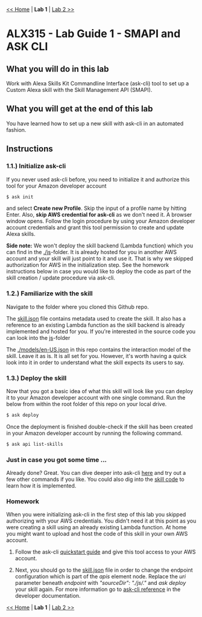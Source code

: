 [<< Home](../README.md) | **Lab 1** | [Lab 2 >>](lab02.md)

# ALX315 - Lab Guide 1 - SMAPI and ASK CLI 

## **What you will do in this lab**
Work with Alexa Skills Kit Commandline Interface (ask-cli) tool to set up a Custom Alexa skill with the Skill Management API (SMAPI).

## **What you will get at the end of this lab**
You have learned how to set up a new skill with ask-cli in an automated fashion. 

## **Instructions**

### **1.1.) Initialize ask-cli** 

If you never used ask-cli before, you need to initialize it and authorize this tool for your Amazon developer account

```bash
$ ask init
```

and select __Create new Profile__. Skip the input of a profile name by hitting Enter. Also, __skip AWS credential for ask-cli__ as we don't need it. A browser window opens. Follow the login procedure by using your Amazon developer account credentials and grant this tool permission to create and update Alexa skills.  

**Side note:** We won't deploy the skill backend (Lambda function) which you can find in the [./js](../js)-folder. It is already hosted for you in another AWS account and your skill will just point to it and use it. That is why we skipped authorization for AWS in the initialization step. See the homework instructions below in case you would like to deploy the code as part of the skill creation / update procedure via ask-cli. 

### **1.2.) Familiarize with the skill** 

Navigate to the folder where you cloned this Github repo.

The [skill.json](../skill.json) file contains metadata used to create the skill. It also has a reference to an existing Lambda function as the skill backend is already implemented and hosted for you. If you're interested in the source code you can look into the [js](../js)-folder  

The [./models/en-US.json](../models/en-US.json) in this repo contains the interaction model of the skill. Leave it as is. It is all set for you. However, it's worth having a quick look into it in order to understand what the skill expects its users to say.

### **1.3.) Deploy the skill** 

Now that you got a basic idea of what this skill will look like you can deploy it to your Amazon developer account with one single command. Run the below from within the root folder of this repo on your local drive. 

```bash
$ ask deploy
```

Once the deployment is finished double-check if the skill has been created in your Amazon developer account by running the following command.

```bash
$ ask api list-skills
```

### **Just in case you got some time ...**

Already done? Great. You can dive deeper into ask-cli [here](https://developer.amazon.com/docs/smapi/ask-cli-command-reference.html) and try out a few other commands if you like. You could also dig into the [skill code](../js) to learn how it is implemented.

### **Homework**

When you were initializing ask-cli in the first step of this lab you skipped authorizing with your AWS credentials. You didn't need it at this point as you were creating a skill using an already existing Lambda function. At home you might want to upload and host the code of this skill in your own AWS account.

1) Follow the ask-cli [quickstart guide](https://developer.amazon.com/docs/smapi/quick-start-alexa-skills-kit-command-line-interface.html) and give this tool access to your AWS account.  

2) Next, you should go to the [skill.json](../skill.json) file in order to change the endpoint configuration which is part of the _apis_ element node. Replace the _uri_ parameter beneath _endpoint_ with _"sourceDir": "./js/."_ and _ask deploy_ your skill again. For more information go to [ask-cli reference](https://developer.amazon.com/docs/smapi/ask-cli-command-reference.html#deploy-command) in the developer documentation.

[<< Home](../README.md) | **Lab 1** | [Lab 2 >>](lab02.md)